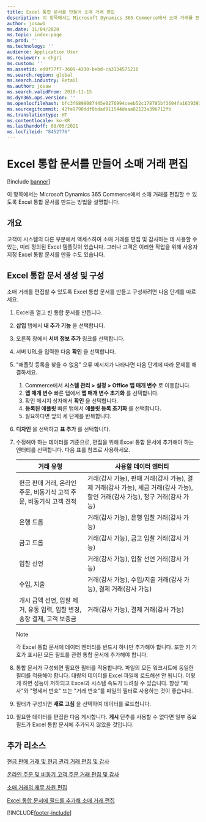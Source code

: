 ```yaml
---
title: Excel 통합 문서를 만들어 소매 거래 편집
description: 이 항목에서는 Microsoft Dynamics 365 Commerce에서 소매 거래를 편집할 수 있도록 Excel 통합 문서를 만드는 방법을 설명합니다.
author: josaw1
ms.date: 11/04/2020
ms.topic: index-page
ms.prod: ''
ms.technology: ''
audience: Application User
ms.reviewer: v-chgri
ms.custom: ''
ms.assetid: ed0f77f7-3609-4330-bebd-ca3134575216
ms.search.region: global
ms.search.industry: Retail
ms.author: josaw
ms.search.validFrom: 2018-11-15
ms.dyn365.ops.version: ''
ms.openlocfilehash: bfc3f6898087445e0276994ceeb52c178785bf3604fa163939327e99a0564f64
ms.sourcegitcommit: 42fe9790ddf0bdad911544deaa82123a396712fb
ms.translationtype: HT
ms.contentlocale: ko-KR
ms.lasthandoff: 08/05/2021
ms.locfileid: "8452776"
---
```

# <a name="create-an-excel-workbook-to-edit-retail-transactions"></a>Excel 통합 문서를 만들어 소매 거래 편집

[!include [banner](../includes/banner.md)]

이 항목에서는 Microsoft Dynamics 365 Commerce에서 소매 거래를 편집할 수 있도록 Excel 통합 문서를 만드는 방법을 설명합니다.

## <a name="overview"></a>개요

고객이 시스템의 다른 부분에서 액세스하여 소매 거래를 편집 및 감사하는 데 사용할 수 있는, 미리 정의된 Excel 템플릿이 있습니다. 그러나 고객은 이러한 작업을 위해 사용자 지정 Excel 통합 문서를 만들 수도 있습니다.

## <a name="create-and-configure-an-excel-workbook"></a>Excel 통합 문서 생성 및 구성

소매 거래를 편집할 수 있도록 Excel 통합 문서를 만들고 구성하려면 다음 단계를 따르세요.

1. Excel을 열고 빈 통합 문서를 만듭니다.
1. **삽입** 탭에서 **내 추가 기능** 을 선택합니다.
1. 오른쪽 창에서 **서버 정보 추가** 링크를 선택합니다.
1. 서버 URL을 입력한 다음 **확인** 을 선택합니다.
1. "애플릿 등록을 찾을 수 없음" 오류 메시지가 나타나면 다음 단계에 따라 문제를 해결하세요.

    1. Commerce에서 **시스템 관리 \> 설정 \> Office 앱 매개 변수** 로 이동합니다.
    1. **앱 매개 변수** 빠른 탭에서 **앱 매개 변수 초기화** 를 선택합니다.
    1. 확인 메시지 상자에서 **확인** 을 선택합니다.
    1. **등록된 애플릿** 빠른 탭에서 **애플릿 등록 초기화** 를 선택합니다.
    1. 필요하다면 앞의 세 단계를 반복합니다.

1. **디자인** 을 선택하고 **표 추가** 를 선택합니다.
1. 수정해야 하는 데이터를 기준으로, 편집을 위해 Excel 통합 문서에 추가해야 하는 엔터티를 선택합니다. 다음 표를 참조로 사용하세요.

    | 거래 유형 | 사용할 데이터 엔터티 |
    |------------------|----------------------|
    | 현금 판매 거래, 온라인 주문, 비동기식 고객 주문, 비동기식 고객 견적 | 거래(감사 가능), 판매 거래(감사 가능), 결제 거래(감사 가능), 세금 거래(감사 가능), 할인 거래(감사 가능), 청구 거래(감사 가능) |
    | 은행 드롭 | 거래(감사 가능), 은행 입찰 거래(감사 가능) |
    | 금고 드롭 | 거래(감사 가능), 금고 입찰 거래(감사 가능) |
    | 입찰 선언 | 거래(감사 가능), 입찰 선언 거래(감사 가능) |
    | 수입, 지출 | 거래(감사 가능), 수입/지출 거래(감사 가능), 결제 거래(감사 가능) |
    | 개시 금액 선언, 입찰 제거, 유동 입력, 입찰 변경, 송장 결제, 고객 보증금 | 거래(감사 가능), 결제 거래(감사 가능) |

    > [!NOTE]
    > 각 Excel 통합 문서에 데이터 엔터티를 반드시 하나만 추가해야 합니다. 또한 키 기호가 표시된 모든 필드를 관련 통합 문서에 추가해야 합니다.

1. 통합 문서가 구성되면 필요한 필터를 적용합니다. 파일의 모든 워크시트에 동일한 필터를 적용해야 합니다. 대량의 데이터를 Excel 파일에 로드해선 안 됩니다. 이렇게 하면 성능이 저하되고 Excel과 시스템 속도가 느려질 수 있습니다. 항상 "회사"와 "명세서 번호" 또는 "거래 번호"를 파일의 필터로 사용하는 것이 좋습니다.
1. 필터가 구성되면 **새로 고침** 을 선택하여 데이터를 로드합니다.
1. 필요한 데이터를 편집한 다음 게시합니다. **게시** 단추를 사용할 수 없다면 일부 중요 필드가 Excel 통합 문서에 추가되지 않았을 것입니다.

## <a name="additional-resources"></a>추가 리소스

[현금 판매 거래 및 현금 관리 거래 편집 및 감사](edit-cash-trans.md)

[온라인 주문 및 비동기 고객 주문 거래 편집 및 감사](edit-order-trans.md)

[소매 거래의 재무 차원 편집](edit-financial-dim.md)

[Excel 통합 문서에 필드를 추가해 소매 거래 편집](add-fields-excel.md)


[!INCLUDE[footer-include](../includes/footer-banner.md)]